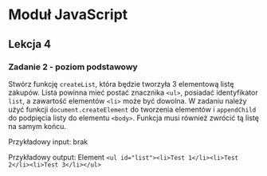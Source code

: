 # Moduł JavaScript
## Lekcja 4
### Zadanie 2 - poziom podstawowy 
Stwórz funkcję `createList`, która będzie tworzyła 3 elementową listę zakupów. Lista powinna mieć postać znacznika `<ul>`, posiadać identyfikator `list`, a zawartość elementów `<li>` może być dowolna. W zadaniu należy użyć funkcji `document.createElement` do tworzenia elementów i `appendChild` do podpięcia listy do elementu `<body>`. Funkcja musi również zwrócić tą listę na samym końcu.

Przykładowy input:
brak

Przykładowy output:
Element `<ul id="list"><li>Test 1</li><li>Test 2</li><li>Test 3</li></ul>`
